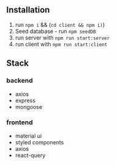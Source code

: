 ## Installation

1. run `npm i` && (`cd client && npm i)`)
2. Seed database - run `npm seedDB`
3. run server with `npm run start:server`
4. run client with `npm run start:client`

## Stack 
 ### backend
* axios
* express
* mongoose
### frontend
* material ui 
* styled components
* axios
* react-query